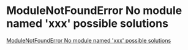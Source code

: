 # ModuleNotFoundError No module named 'xxx' possible solutions
[ModuleNotFoundError No module named 'xxx' possible solutions](https://aiwithcloud.com/2022/09/19/modulenotfounderror_no_module_named_xxx_possible_solutions/)